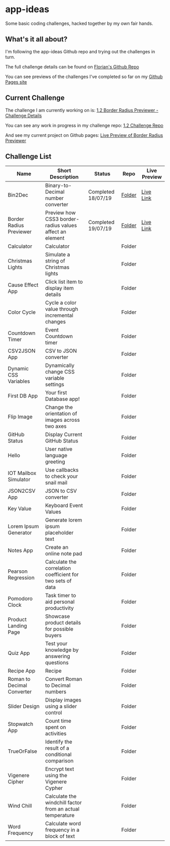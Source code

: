 # app-ideas

Some basic coding challenges, hacked together by my own fair hands.

## What's it all about?

I'm following the app-ideas Github repo and trying out the challenges in turn. 

The full challenge details can be found on [Florian's Github Repo](https://github.com/florinpop17/app-ideas)

You can see previews of the challenges I've completed so far on my [Github Pages site](https://eclectic-matt.github.io/app-ideas/)

## Current Challenge

The challenge I am currently working on is:
[1.2 Border Radius Previewer - Challenge Details](https://github.com/florinpop17/app-ideas/blob/master/Projects/Border-Radius-Previewer.md)

You can see any work in progress in my challenge repo:
[1.2 Challenge Repo](https://github.com/eclectic-matt/app-ideas/tree/master/1.2%20Border%20Radius%20Previewer)

And see my current project on Github pages:
[Live Preview of Border Radius Previewer](./1.2%20Border%20Radius%20Previewer)

## Challenge List

|Name|Short Description|Status|Repo|Live Preview|
|----------|-------------|------|-----|-----|
|Bin2Dec|Binary-to-Decimal number converter|Completed 18/07/19|[Folder](https://github.com/eclectic-matt/app-ideas/tree/master/1.1%20Bin2Dec)|[Live Link](./1.1%20Bin2Dec)|
| Border Radius Previewer    | Preview how CSS3 border-radius values affect an element    | Completed 19/07/19 | [Folder](https://github.com/eclectic-matt/app-ideas/tree/master/1.2%20Border%20Radius%20Previewer) |[Live Link](./1.2%20Border%20Radius%20Previewer)|
| Calculator                 | Calculator                                                 |             | Folder ||
| Christmas Lights           | Simulate a string of Christmas lights                      |             | Folder ||
| Cause Effect App           | Click list item to display item details                    |             | Folder ||
| Color Cycle                | Cycle a color value through incremental changes            |             | Folder ||
| Countdown Timer            | Event Countdown timer                                      |             | Folder ||
| CSV2JSON App               | CSV to JSON converter                                      |             | Folder ||
| Dynamic CSS Variables      | Dynamically change CSS variable settings                   |             | Folder ||
| First DB App               | Your first Database app!                                   |             | Folder ||
| Flip Image                 | Change the orientation of images across two axes           |             | Folder ||
| GitHub Status              | Display Current GitHub Status                              |             | Folder ||
| Hello                      | User native language greeting                              |             | Folder ||
| IOT Mailbox Simulator      | Use callbacks to check your snail mail                     |             | Folder ||
| JSON2CSV App               | JSON to CSV converter                                      |             | Folder ||
| Key Value                  | Keyboard Event Values                                      |             | Folder ||
| Lorem Ipsum Generator      | Generate lorem ipsum placeholder text                      |             | Folder ||
| Notes App                  | Create an online note pad                                  |             | Folder ||
| Pearson Regression         | Calculate the correlation coefficient for two sets of data |             | Folder ||
| Pomodoro Clock             | Task timer to aid personal productivity                    |             | Folder ||
| Product Landing Page     | Showcase product details for possible buyers               |             | Folder ||
| Quiz App                   | Test your knowledge by answering questions                 |             | Folder ||
| Recipe App                 | Recipe                                                     |             | Folder ||
| Roman to Decimal Converter | Convert Roman to Decimal numbers                           |             | Folder ||
| Slider Design              | Display images using a slider control                      |             | Folder ||
| Stopwatch App              | Count time spent on activities                             |             | Folder ||
| TrueOrFalse                | Identify the result of a conditional comparison            |             | Folder ||
| Vigenere Cipher            | Encrypt text using the Vigenere Cypher                     |             | Folder ||
| Wind Chill                 | Calculate the windchill factor from an actual temperature  |             | Folder ||
| Word Frequency             | Calculate word frequency in a block of text                |             | Folder ||
